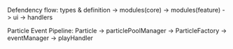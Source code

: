 Defendency flow:
types & definition -> modules(core) -> modules(feature) -> ui -> handlers

Particle Event Pipeline:
Particle -> particlePoolManager -> ParticleFactory -> eventManager -> playHandler